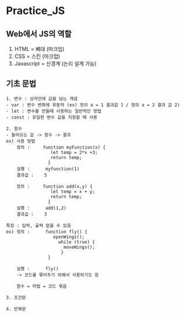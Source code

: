 # Practice_JS

## Web에서 JS의 역할
1. HTML = 뼈대 (마크업)
2. CSS = 스킨 (마크업)
3. Javascript = 신경계 (논리 설계 가능)

## 기초 문법
```
1. 변수 : 상자안에 값을 담는 개념
- var : 변수 변화에 유동적 (ex) 정의 a = 1 결과값 1 / 정의 a = 2 결과 값 2) 
- let : 변수를 만들때 사용하는 일반적인 방법
- const : 유일한 변수 값을 지정할 때 사용
```

```
2. 함수
- 들어오는 값 -> 함수 -> 결과
ex) 사용 방법
    정의 :     function myFunction(x) {
                 let temp = 2*x +3;
                 return temp;
                }
    실행 :      myfunction(1)
    결과값 :    5

    정의 :     function add(x,y) {
                 let temp = x + y;
                 return temp;
                }
    실행 :      add(1,2)
    결과값 :    3

특징 : 입력, 출력 없을 수 있음
ex) 정의 :      function fly() {
                  openWings();
                    while (true) {
                      moveWings();
                     }
                }

    실행 :      fly()
    -> 코드를 묶어주기 위해서 사용하기도 함

    함수 = 마법 = 코드 묶음
```

```
3. 조건문
```

```
4. 반복문
```